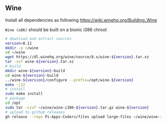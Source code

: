 ## Wine

Install all dependencies as following https://wiki.winehq.org/Building_Wine

`Wine (x86)`
should be built on a bionic i386 chroot
```bash
# download and extract sources
version=8.11
mkdir -p ~/wine
cd ~/wine
wget https://dl.winehq.org/wine/source/8.x/wine-${version}.tar.xz
tar -xvf wine-${version}.tar.xz
# build
mkdir wine-${version}-build
cd wine-${version}-build
../wine-${version}/configure --prefix=/opt/wine-${version}
make -j12
# install
sudo make install
# package
cd /opt
sudo tar -czvf ~/wine/wine-i386-${version}.tar.gz wine-${version}
# upload to github releases
gh release --repo Pi-Apps-Coders/files upload large-files ~/wine/wine-i386-${version}.tar.gz
```

